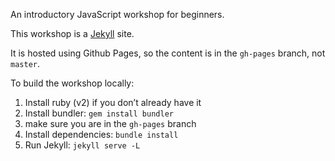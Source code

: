 An introductory JavaScript workshop for beginners.

This workshop is a [Jekyll](https://jekyllrb.com/) site.

It is hosted using Github Pages, so the content is in the `gh-pages` branch, not `master`.

To build the workshop locally:

1. Install ruby (v2) if you don’t already have it
2. Install bundler: `gem install bundler`
3. make sure you are in the `gh-pages` branch
4. Install dependencies: `bundle install` 
5. Run Jekyll: `jekyll serve -L`